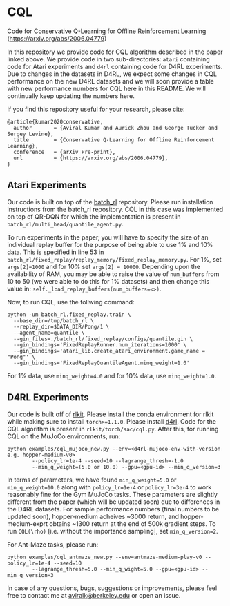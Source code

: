 # CQL

Code for Conservative Q-Learning for Offline Reinforcement Learning (https://arxiv.org/abs/2006.04779)

In this repository we provide code for CQL algorithm described in the paper linked above. We provide code in two sub-directories: `atari` containing code for Atari experiments and `d4rl` containing code for D4RL experiments. Due to changes in the datasets in D4RL, we expect some changes in CQL performance on the new D4RL datasets and we will soon provide a table with new performance numbers for CQL here in this README. We will continually keep updating the numbers here.

If you find this repository useful for your research, please cite:

```
@article{kumar2020conservative,
  author       = {Aviral Kumar and Aurick Zhou and George Tucker and Sergey Levine},
  title        = {Conservative Q-Learning for Offline Reinforcement Learning},
  conference   = {arXiv Pre-print},
  url          = {https://arxiv.org/abs/2006.04779},
}
```

## Atari Experiments
Our code is built on top of the [batch_rl](https://github.com/google-research/batch_rl) repository. Please run installation instructions from the batch_rl repository. CQL in this case was implemented on top of QR-DQN for which the implementation is present in `batch_rl/multi_head/quantile_agent.py`. 

To run experiments in the paper, you will have to specify the size of an individual replay buffer for the purpose of being able to use 1% and 10% data. This is specified in line 53 in `batch_rl/fixed_replay/replay_memory/fixed_replay_memory.py`. For 1%, set `args[2]=1000` and for 10% set `args[2] = 10000`. Depending upon the availability of RAM, you may be able to raise the value of `num_buffers` from 10 to 50 (we were able to do this for 1% datasets) and then change this value in: `self._load_replay_buffers(num_buffers=<>)`.

Now, to run CQL, use the follwing command:

```
python -um batch_rl.fixed_replay.train \
  --base_dir=/tmp/batch_rl \
  --replay_dir=$DATA_DIR/Pong/1 \
  --agent_name=quantile \
  --gin_files=./batch_rl/fixed_replay/configs/quantile.gin \
  --gin_bindings='FixedReplayRunner.num_iterations=1000' \
  --gin_bindings='atari_lib.create_atari_environment.game_name = "Pong"' \
  --gin_bindings='FixedReplayQuantileAgent.minq_weight=1.0'
```
For 1% data, use `minq_weight=4.0` and for 10% data, use `minq_weight=1.0`. 

## D4RL Experiments
Our code is built off of [rlkit](https://github.com/vitchyr/rlkit). Please install the conda environment for rlkit while making sure to install `torch>=1.1.0`. Please install [d4rl](https://github.com/rail-berkeley/d4rl). Code for the CQL algorithm is present in `rlkit/torch/sac/cql.py`. After this, for running CQL on the MuJoCo environments, run:

```
python examples/cql_mujoco_new.py --env=<d4rl-mujoco-env-with-version e.g. hopper-medium-v0>
        --policy_lr=1e-4 --seed=10 --lagrange_thresh=-1.0 
        --min_q_weight=(5.0 or 10.0) --gpu=<gpu-id> --min_q_version=3
```

In terms of parameters, we have found `min_q_weight=5.0` or `min_q_weight=10.0` along with `policy_lr=1e-4` or `policy_lr=3e-4` to work reasonably fine for the Gym MuJoCo tasks. These parameters are slightly different from the paper (which will be updated soon) due to differences in the D4RL datasets. For sample performance numbers (final numbers to be updated soon), hopper-medium acheives ~3000 return, and hopper-medium-exprt obtains ~1300 return at the end of 500k gradient steps. To run `CQL(\rho)` [i.e. without the importance sampling], set `min_q_version=2`.

For Ant-Maze tasks, please run:
```
python examples/cql_antmaze_new.py --env=antmaze-medium-play-v0 --policy_lr=1e-4 --seed=10
        --lagrange_thresh=5.0 --min_q_wight=5.0 --gpu=<gpu-id> --min_q_version=3
```

In case of any questions, bugs, suggestions or improvements, please feel free to contact me at aviralk@berkeley.edu or open an issue.
